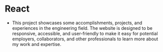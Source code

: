 # React 

- This project showcases some accomplishments, projects, and experiences in the engineering field. The website is designed to be responsive, accessible, and user-friendly to make it easy for potential employers, collaborators, and other professionals to learn more about my work and expertise.